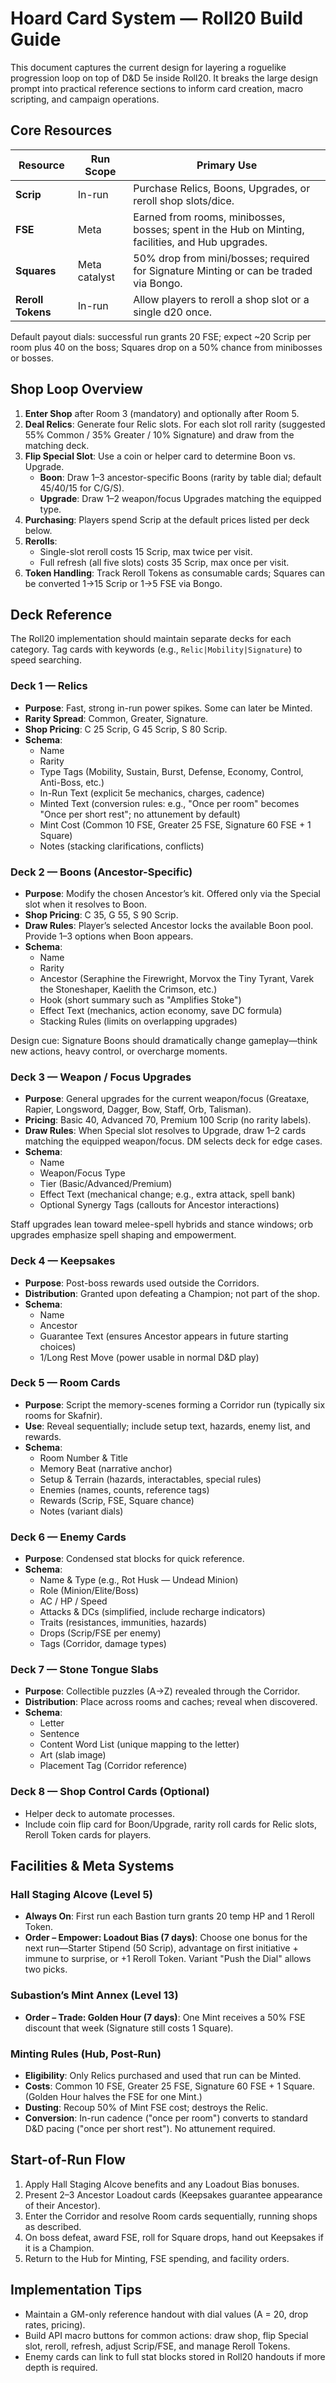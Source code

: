 # Hoard Card System — Roll20 Build Guide

This document captures the current design for layering a roguelike progression loop on top of D&D 5e inside Roll20. It breaks the large design prompt into practical reference sections to inform card creation, macro scripting, and campaign operations.

## Core Resources

| Resource | Run Scope | Primary Use |
| --- | --- | --- |
| **Scrip** | In-run | Purchase Relics, Boons, Upgrades, or reroll shop slots/dice. |
| **FSE** | Meta | Earned from rooms, minibosses, bosses; spent in the Hub on Minting, facilities, and Hub upgrades. |
| **Squares** | Meta catalyst | 50% drop from mini/bosses; required for Signature Minting or can be traded via Bongo. |
| **Reroll Tokens** | In-run | Allow players to reroll a shop slot or a single d20 once. |

Default payout dials: successful run grants 20 FSE; expect ~20 Scrip per room plus 40 on the boss; Squares drop on a 50% chance from minibosses or bosses.

## Shop Loop Overview

1. **Enter Shop** after Room 3 (mandatory) and optionally after Room 5.
2. **Deal Relics**: Generate four Relic slots. For each slot roll rarity (suggested 55% Common / 35% Greater / 10% Signature) and draw from the matching deck.
3. **Flip Special Slot**: Use a coin or helper card to determine Boon vs. Upgrade.
   * **Boon**: Draw 1–3 ancestor-specific Boons (rarity by table dial; default 45/40/15 for C/G/S).
   * **Upgrade**: Draw 1–2 weapon/focus Upgrades matching the equipped type.
4. **Purchasing**: Players spend Scrip at the default prices listed per deck below.
5. **Rerolls**:
   * Single-slot reroll costs 15 Scrip, max twice per visit.
   * Full refresh (all five slots) costs 35 Scrip, max once per visit.
6. **Token Handling**: Track Reroll Tokens as consumable cards; Squares can be converted 1→15 Scrip or 1→5 FSE via Bongo.

## Deck Reference

The Roll20 implementation should maintain separate decks for each category. Tag cards with keywords (e.g., `Relic|Mobility|Signature`) to speed searching.

### Deck 1 — Relics

* **Purpose**: Fast, strong in-run power spikes. Some can later be Minted.
* **Rarity Spread**: Common, Greater, Signature.
* **Shop Pricing**: C 25 Scrip, G 45 Scrip, S 80 Scrip.
* **Schema**:
  * Name
  * Rarity
  * Type Tags (Mobility, Sustain, Burst, Defense, Economy, Control, Anti-Boss, etc.)
  * In-Run Text (explicit 5e mechanics, charges, cadence)
  * Minted Text (conversion rules: e.g., "Once per room" becomes "Once per short rest"; no attunement by default)
  * Mint Cost (Common 10 FSE, Greater 25 FSE, Signature 60 FSE + 1 Square)
  * Notes (stacking clarifications, conflicts)

### Deck 2 — Boons (Ancestor-Specific)

* **Purpose**: Modify the chosen Ancestor’s kit. Offered only via the Special slot when it resolves to Boon.
* **Shop Pricing**: C 35, G 55, S 90 Scrip.
* **Draw Rules**: Player’s selected Ancestor locks the available Boon pool. Provide 1–3 options when Boon appears.
* **Schema**:
  * Name
  * Rarity
  * Ancestor (Seraphine the Firewright, Morvox the Tiny Tyrant, Varek the Stoneshaper, Kaelith the Crimson, etc.)
  * Hook (short summary such as "Amplifies Stoke")
  * Effect Text (mechanics, action economy, save DC formula)
  * Stacking Rules (limits on overlapping upgrades)

Design cue: Signature Boons should dramatically change gameplay—think new actions, heavy control, or overcharge moments.

### Deck 3 — Weapon / Focus Upgrades

* **Purpose**: General upgrades for the current weapon/focus (Greataxe, Rapier, Longsword, Dagger, Bow, Staff, Orb, Talisman).
* **Pricing**: Basic 40, Advanced 70, Premium 100 Scrip (no rarity labels).
* **Draw Rules**: When Special slot resolves to Upgrade, draw 1–2 cards matching the equipped weapon/focus. DM selects deck for edge cases.
* **Schema**:
  * Name
  * Weapon/Focus Type
  * Tier (Basic/Advanced/Premium)
  * Effect Text (mechanical change; e.g., extra attack, spell bank)
  * Optional Synergy Tags (callouts for Ancestor interactions)

Staff upgrades lean toward melee-spell hybrids and stance windows; orb upgrades emphasize spell shaping and empowerment.

### Deck 4 — Keepsakes

* **Purpose**: Post-boss rewards used outside the Corridors.
* **Distribution**: Granted upon defeating a Champion; not part of the shop.
* **Schema**:
  * Name
  * Ancestor
  * Guarantee Text (ensures Ancestor appears in future starting choices)
  * 1/Long Rest Move (power usable in normal D&D play)

### Deck 5 — Room Cards

* **Purpose**: Script the memory-scenes forming a Corridor run (typically six rooms for Skafnir).
* **Use**: Reveal sequentially; include setup text, hazards, enemy list, and rewards.
* **Schema**:
  * Room Number & Title
  * Memory Beat (narrative anchor)
  * Setup & Terrain (hazards, interactables, special rules)
  * Enemies (names, counts, reference tags)
  * Rewards (Scrip, FSE, Square chance)
  * Notes (variant dials)

### Deck 6 — Enemy Cards

* **Purpose**: Condensed stat blocks for quick reference.
* **Schema**:
  * Name & Type (e.g., Rot Husk — Undead Minion)
  * Role (Minion/Elite/Boss)
  * AC / HP / Speed
  * Attacks & DCs (simplified, include recharge indicators)
  * Traits (resistances, immunities, hazards)
  * Drops (Scrip/FSE per enemy)
  * Tags (Corridor, damage types)

### Deck 7 — Stone Tongue Slabs

* **Purpose**: Collectible puzzles (A→Z) revealed through the Corridor.
* **Distribution**: Place across rooms and caches; reveal when discovered.
* **Schema**:
  * Letter
  * Sentence
  * Content Word List (unique mapping to the letter)
  * Art (slab image)
  * Placement Tag (Corridor reference)

### Deck 8 — Shop Control Cards (Optional)

* Helper deck to automate processes.
* Include coin flip card for Boon/Upgrade, rarity roll cards for Relic slots, Reroll Token cards for players.

## Facilities & Meta Systems

### Hall Staging Alcove (Level 5)

* **Always On**: First run each Bastion turn grants 20 temp HP and 1 Reroll Token.
* **Order – Empower: Loadout Bias (7 days)**: Choose one bonus for the next run—Starter Stipend (50 Scrip), advantage on first initiative + immune to surprise, or +1 Reroll Token. Variant "Push the Dial" allows two picks.

### Subastion’s Mint Annex (Level 13)

* **Order – Trade: Golden Hour (7 days)**: One Mint receives a 50% FSE discount that week (Signature still costs 1 Square).

### Minting Rules (Hub, Post-Run)

* **Eligibility**: Only Relics purchased and used that run can be Minted.
* **Costs**: Common 10 FSE, Greater 25 FSE, Signature 60 FSE + 1 Square. (Golden Hour halves the FSE for one Mint.)
* **Dusting**: Recoup 50% of Mint FSE cost; destroys the Relic.
* **Conversion**: In-run cadence ("once per room") converts to standard D&D pacing ("once per short rest"). No attunement required.

## Start-of-Run Flow

1. Apply Hall Staging Alcove benefits and any Loadout Bias bonuses.
2. Present 2–3 Ancestor Loadout cards (Keepsakes guarantee appearance of their Ancestor).
3. Enter the Corridor and resolve Room cards sequentially, running shops as described.
4. On boss defeat, award FSE, roll for Square drops, hand out Keepsakes if it is a Champion.
5. Return to the Hub for Minting, FSE spending, and facility orders.

## Implementation Tips

* Maintain a GM-only reference handout with dial values (A = 20, drop rates, pricing).
* Build API macro buttons for common actions: draw shop, flip Special slot, reroll, refresh, adjust Scrip/FSE, and manage Reroll Tokens.
* Enemy cards can link to full stat blocks stored in Roll20 handouts if more depth is required.
